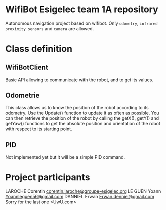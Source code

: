 WifiBot Esigelec team 1A repository
===================================
Autonomous navigation project based on wifibot.
Only `odometry`, `infrared proximity sensors` and `camera` are allowed.

Class definition
================
WifiBotClient
-------------
Basic API allowing to communicate with the robot, and to get its values.

Odometrie
---------
This class allows us to know the position of the robot according to its odometry. 
Use the Update() function to update it as often as possible.
You can then retrieve the position of the robot by calling the getX(), getY() and getYaw() functions to get the absolute position and orientation of the robot with respect to its starting point.

PID
---
Not implemented yet but it will be a simple PID command.

Project participants
====================
LAROCHE Corentin <corentin.laroche@groupe-esigelec.org>
LE GUEN Yoann <Yoannleguen56@gmail.com>
DANNIEL Erwan <Erwan.denniel@gmail.com>
Sorry for the last one <UwU.com>